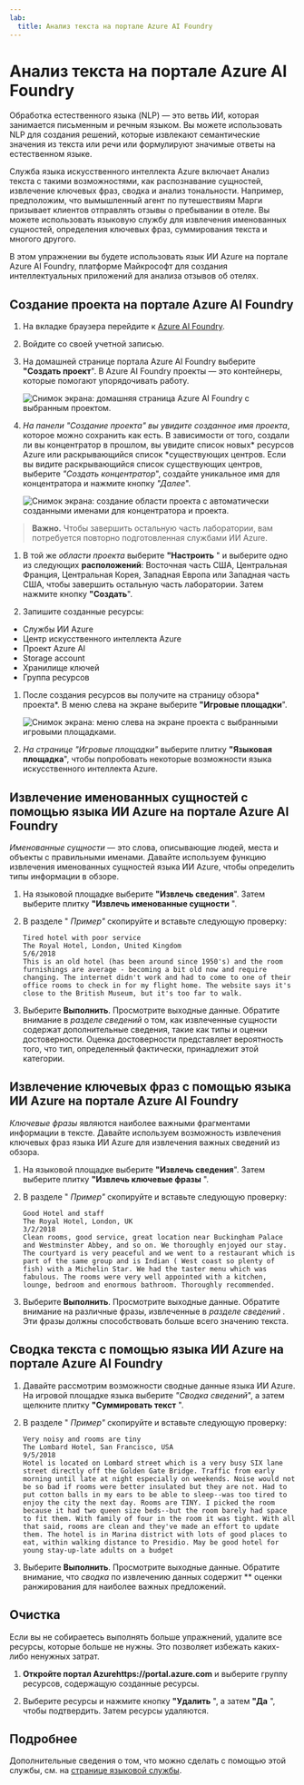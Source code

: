 ```yaml
---
lab:
  title: Анализ текста на портале Azure AI Foundry
---
```


# Анализ текста на портале Azure AI Foundry

Обработка естественного языка (NLP) — это ветвь ИИ, которая занимается письменным и речным языком. Вы можете использовать NLP для создания решений, которые извлекают семантические значения из текста или речи или формулируют значимые ответы на естественном языке.

Служба языка искусственного интеллекта Azure включает Анализ текста с такими возможностями, как распознавание сущностей, извлечение ключевых фраз, сводка и анализ тональности. Например, предположим, что вымышленный агент по путешествиям Марги призывает клиентов отправлять отзывы о пребывании в отеле. Вы можете использовать языковую службу для извлечения именованных сущностей, определения ключевых фраз, суммирования текста и многого другого.

В этом упражнении вы будете использовать язык ИИ Azure на портале Azure AI Foundry, платформе Майкрософт для создания интеллектуальных приложений для анализа отзывов об отелях. 

## Создание проекта на портале Azure AI Foundry

1. На вкладке браузера перейдите к [Azure AI Foundry](https://ai.azure.com?azure-portal=true).

1. Войдите со своей учетной записью. 

1. На домашней странице портала Azure AI Foundry выберите **"Создать проект**". В Azure AI Foundry проекты — это контейнеры, которые помогают упорядочивать работу.  

    ![Снимок экрана: домашняя страница Azure AI Foundry с выбранным проектом.](./media/azure-ai-foundry-home-page.png)

1. *На панели "Создание проекта" вы увидите созданное имя проекта*, которое можно сохранить как есть. В зависимости от того, создали ли вы концентратор в прошлом, вы увидите список новых* ресурсов Azure или раскрывающийся список *существующих центров. Если вы видите раскрывающийся список существующих центров, выберите *"Создать концентратор*", создайте уникальное имя для концентратора и нажмите кнопку *"Далее*".  
 
    ![Снимок экрана: создание области проекта с автоматически созданными именами для концентратора и проекта.](./media/azure-ai-foundry-create-project.png)

> **Важно.** Чтобы завершить остальную часть лаборатории, вам потребуется повторно подготовленная службами ИИ Azure.

1. В той же *области проекта* выберите **"Настроить** " и выберите одно из следующих **расположений**: Восточная часть США, Центральная Франция, Центральная Корея, Западная Европа или Западная часть США, чтобы завершить остальную часть лаборатории. Затем нажмите кнопку **"Создать**". 

1. Запишите созданные ресурсы: 
- Службы ИИ Azure
- Центр искусственного интеллекта Azure
- Проект Azure AI
- Storage account
- Хранилище ключей
- Группа ресурсов  
 
1. После создания ресурсов вы получите на страницу обзора* проекта*. В меню слева на экране выберите **"Игровые площадки**".
 
    ![Снимок экрана: меню слева на экране проекта с выбранными игровыми площадками.](./media/azure-ai-foundry-playgrounds.png)  

1. *На странице "Игровые площадки"* выберите плитку **"Языковая площадка**", чтобы попробовать некоторые возможности языка искусственного интеллекта Azure.

## Извлечение именованных сущностей с помощью языка ИИ Azure на портале Azure AI Foundry

*Именованные сущности* — это слова, описывающие людей, места и объекты с правильными именами. Давайте используем функцию извлечения именованных сущностей языка ИИ Azure, чтобы определить типы информации в обзоре.

1. На языковой площадке выберите **"Извлечь сведения**". Затем выберите плитку **"Извлечь именованные сущности** ". 

1. В разделе " *Пример"* скопируйте и вставьте следующую проверку:

    ```
    Tired hotel with poor service
    The Royal Hotel, London, United Kingdom
    5/6/2018
    This is an old hotel (has been around since 1950's) and the room furnishings are average - becoming a bit old now and require changing. The internet didn't work and had to come to one of their office rooms to check in for my flight home. The website says it's close to the British Museum, but it's too far to walk.
    ```

1. Выберите **Выполнить**. Просмотрите выходные данные. Обратите внимание в *разделе сведений* о том, как извлеченные сущности содержат дополнительные сведения, такие как типы и оценки достоверности. Оценка достоверности представляет вероятность того, что тип, определенный фактически, принадлежит этой категории.

## Извлечение ключевых фраз с помощью языка ИИ Azure на портале Azure AI Foundry

*Ключевые фразы* являются наиболее важными фрагментами информации в тексте. Давайте используем возможность извлечения ключевых фраз языка ИИ Azure для извлечения важных сведений из обзора.

1. На языковой площадке выберите **"Извлечь сведения**". Затем выберите плитку **"Извлечь ключевые фразы** ". 

1. В разделе " *Пример"* скопируйте и вставьте следующую проверку:

    ```
    Good Hotel and staff
    The Royal Hotel, London, UK
    3/2/2018
    Clean rooms, good service, great location near Buckingham Palace and Westminster Abbey, and so on. We thoroughly enjoyed our stay. The courtyard is very peaceful and we went to a restaurant which is part of the same group and is Indian ( West coast so plenty of fish) with a Michelin Star. We had the taster menu which was fabulous. The rooms were very well appointed with a kitchen, lounge, bedroom and enormous bathroom. Thoroughly recommended.
    ```

1. Выберите **Выполнить**. Просмотрите выходные данные. Обратите внимание на различные фразы, извлеченные в *разделе сведений* . Эти фразы должны способствовать больше всего значению текста.

## Сводка текста с помощью языка ИИ Azure на портале Azure AI Foundry
 
1. Давайте рассмотрим возможности сводные данные языка ИИ Azure. На игровой площадке языка выберите *"Сводка сведений*", а затем щелкните плитку **"Суммировать текст** ".

1. В разделе " *Пример"* скопируйте и вставьте следующую проверку:
    
    ```
    Very noisy and rooms are tiny
    The Lombard Hotel, San Francisco, USA
    9/5/2018
    Hotel is located on Lombard street which is a very busy SIX lane street directly off the Golden Gate Bridge. Traffic from early morning until late at night especially on weekends. Noise would not be so bad if rooms were better insulated but they are not. Had to put cotton balls in my ears to be able to sleep--was too tired to enjoy the city the next day. Rooms are TINY. I picked the room because it had two queen size beds--but the room barely had space to fit them. With family of four in the room it was tight. With all that said, rooms are clean and they've made an effort to update them. The hotel is in Marina district with lots of good places to eat, within walking distance to Presidio. May be good hotel for young stay-up-late adults on a budget
    ```

1. Выберите **Выполнить**. Просмотрите выходные данные. Обратите внимание, что *сводка* по извлечению данных содержит ** оценки ранжирования для наиболее важных предложений.   

## Очистка

Если вы не собираетесь выполнять больше упражнений, удалите все ресурсы, которые больше не нужны. Это позволяет избежать каких-либо ненужных затрат.

1. **Откройте портал Azurehttps://portal.azure.com** [](https://portal.azure.com) и выберите группу ресурсов, содержащую созданные ресурсы.

1. Выберите ресурсы и нажмите кнопку **"Удалить** ", а затем **"Да** ", чтобы подтвердить. Затем ресурсы удаляются.

## Подробнее

Дополнительные сведения о том, что можно сделать с помощью этой службы, см. на [странице языковой службы](https://learn.microsoft.com/azure/ai-services/language-service/overview).
